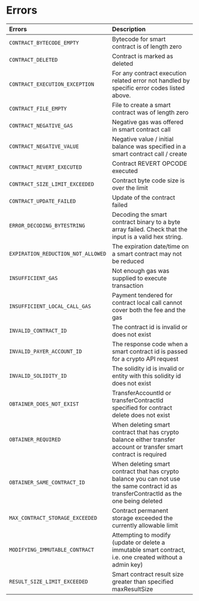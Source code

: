 # Errors

| **Errors** | **Description** |
| :--- | :--- |
| `CONTRACT_BYTECODE_EMPTY`  | Bytecode for smart contract is of length zero |
| `CONTRACT_DELETED` | Contract is marked as deleted |
| `CONTRACT_EXECUTION_EXCEPTION` | For any contract execution related error not handled by specific error codes listed above. |
| `CONTRACT_FILE_EMPTY`  | File to create a smart contract was of length zero |
| `CONTRACT_NEGATIVE_GAS` | Negative gas was offered in smart contract call |
| `CONTRACT_NEGATIVE_VALUE` | Negative value / initial balance was specified in a smart contract call / create |
| `CONTRACT_REVERT_EXECUTED` | Contract REVERT OPCODE executed |
| `CONTRACT_SIZE_LIMIT_EXCEEDED` | Contract byte code size is over the limit |
| `CONTRACT_UPDATE_FAILED` | Update of the contract failed |
| `ERROR_DECODING_BYTESTRING` | Decoding the smart contract binary to a byte array failed. Check that the input is a valid hex string. |
| `EXPIRATION_REDUCTION_NOT_ALLOWED` | The expiration date/time on a smart contract may not be reduced |
| `INSUFFICIENT_GAS` | Not enough gas was supplied to execute transaction |
| `INSUFFICIENT_LOCAL_CALL_GAS` | Payment tendered for contract local call cannot cover both the fee and the gas |
| `INVALID_CONTRACT_ID` | The contract id is invalid or does not exist |
| `INVALID_PAYER_ACCOUNT_ID` | The response code when a smart contract id is passed for a crypto API request |
| `INVALID_SOLIDITY_ID` | The solidity id is invalid or entity with this solidity id does not exist |
| `OBTAINER_DOES_NOT_EXIST` | TransferAccountId or transferContractId specified for contract delete does not exist |
| `OBTAINER_REQUIRED` | When deleting smart contract that has crypto balance either transfer account or transfer smart contract is required |
| `OBTAINER_SAME_CONTRACT_ID` | When deleting smart contract that has crypto balance you can not use the same contract id as transferContractId as the one being deleted |
| `MAX_CONTRACT_STORAGE_EXCEEDED` | Contract permanent storage exceeded the currently allowable limit |
| `MODIFYING_IMMUTABLE_CONTRACT` | Attempting to modify \(update or delete a immutable smart contract, i.e. one created without a admin key\) |
| `RESULT_SIZE_LIMIT_EXCEEDED` | Smart contract result size greater than specified maxResultSize |

